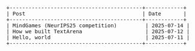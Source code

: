 <pre>
+------------------------------------------+------------+
| Post                                     | Date       |
+------------------------------------------+------------+
| <a href="/mindgames-neurips25" style="color:inherit;text-decoration:none;">MindGames (NeurIPS25 competition)</a>         | 2025-07-14 |
| <a href="/how-we-built-textarena" style="color:inherit;text-decoration:none;">How we built TextArena</a>                    | 2025-07-12 |
| <a href="/hello-world" style="color:inherit;text-decoration:none;">Hello, world</a>                              | 2025-07-11 |
+------------------------------------------+------------+
</pre>

